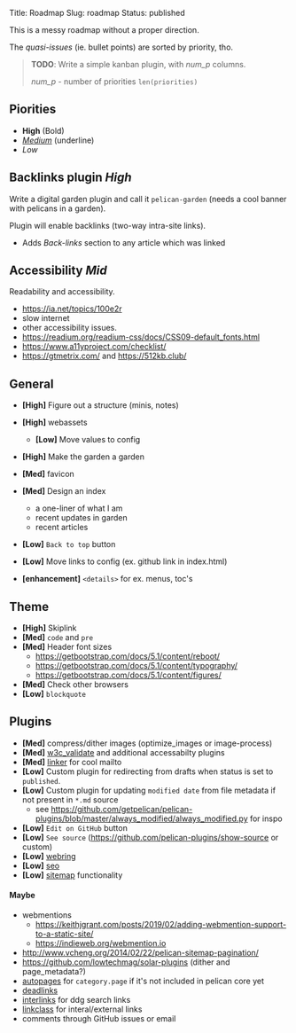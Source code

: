 Title: Roadmap
Slug: roadmap
Status: published


This is a messy roadmap without a proper direction.

The *quasi-issues* (ie. bullet points) are sorted by priority, tho.

> **TODO**: Write a simple kanban plugin, with <var>num_p</var> columns.
>
> <var>num_p</var> - number of priorities `len(priorities)`

## Piorities

- **High** (Bold)
- <u>*Medium*</u> (underline)
- *Low*


## Backlinks plugin *High*

Write a digital garden plugin and call it `pelican-garden` (needs a cool banner with pelicans in a garden).

Plugin will enable backlinks (two-way intra-site links).
- Adds *Back-links* section to any article which was linked

## Accessibility *Mid*

Readability and accessibility.

- <https://ia.net/topics/100e2r>
- slow internet
- other accessibility issues.
- <https://readium.org/readium-css/docs/CSS09-default_fonts.html>
- <https://www.a11yproject.com/checklist/>
- <https://gtmetrix.com/> and <https://512kb.club/>

## General

- **[High]** Figure out a structure (minis, notes)
- **[High]** webassets
    - **[Low]**  Move values to config
- **[High]** Make the garden a garden
- **[Med]** favicon
- **[Med]** Design an index
    - a one-liner of what I am
    - recent updates in garden
    - recent articles

- **[Low]** `Back to top` button
- **[Low]** Move links to config (ex. github link in index.html)
- **[enhancement]** `<details>` for ex. menus, toc's

## Theme

- **[High]** Skiplink
- **[Med]** `code` and `pre`
- **[Med]** Header font sizes
    - <https://getbootstrap.com/docs/5.1/content/reboot/>
    - <https://getbootstrap.com/docs/5.1/content/typography/>
    - <https://getbootstrap.com/docs/5.1/content/figures/>
- **[Med]** Check other browsers
- **[Low]** `blockquote`

## Plugins

- **[Med]** compress/dither images (optimize_images or image-process)
- **[Med]** [w3c_validate](https://github.com/getpelican/pelican-plugins/tree/master/w3c_validate) and
additional accessabilty plugins
- **[Med]** [linker](https://github.com/getpelican/pelican-plugins/tree/master/linker) for cool mailto
- **[Low]** Custom plugin for redirecting from drafts when status is set to `published`.
- **[Low]** Custom plugin for updating `modified date` from file metadata if not present in `*.md` source
  - see <https://github.com/getpelican/pelican-plugins/blob/master/always_modified/always_modified.py>
    for inspo
- **[Low]** `Edit on GitHub` button
- **[Low]** `See source` (<https://github.com/pelican-plugins/show-source> or custom)
- **[Low]** [webring](https://github.com/XXIIVV/webring)
- **[Low]** [seo](https://github.com/pelican-plugins/seo)
- **[Low]** [sitemap](https://github.com/pelican-plugins/sitemap)
functionality

#### Maybe

- webmentions
  - <https://keithjgrant.com/posts/2019/02/adding-webmention-support-to-a-static-site/>
  - <https://indieweb.org/webmention.io>
- <http://www.vcheng.org/2014/02/22/pelican-sitemap-pagination/>
- <https://github.com/lowtechmag/solar-plugins> (dither and page_metadata?)
- [autopages](https://github.com/getpelican/pelican-plugins/tree/master/autopages) for
`category.page` if it's not included in pelican core yet
- [deadlinks](https://github.com/silentlamb/pelican-deadlinks/tree/master)
- [interlinks](https://github.com/getpelican/pelican-plugins/tree/master/interlinks) for ddg search
links
- [linkclass](https://github.com/pelican-plugins/linkclass/tree/main) for interal/external links
- comments through GitHub issues or email
